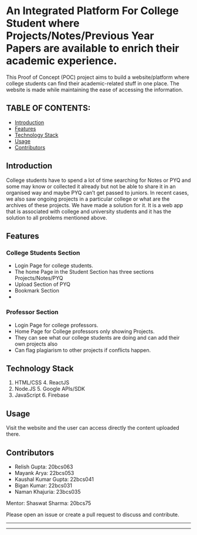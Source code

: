 # An Integrated Platform For College Student where Projects/Notes/Previous Year Papers are available to enrich their academic experience.
This Proof of Concept (POC) project aims to build a website/platform where college students can find their academic-related stuff in one place. 
The website is made while maintaining the ease of accessing the information.

## TABLE OF CONTENTS:

- [Introduction](#introduction)
- [Features](#features)
- [Technology Stack](#technology-stack)
- [Usage](#usage)
- [Contributors](#contributors)

## Introduction
College students have to spend a lot of time searching for Notes or PYQ and some may know or collected it already but not be able to share it in an organised way and maybe PYQ can’t get passed to juniors. In recent cases, we also saw ongoing projects in a particular college or what are the archives of these projects. We have made a solution for it.
It is a web app that is associated with college and university students and it has the solution to all problems mentioned above.

## Features

### College Students Section
- Login Page for college students.
- The home Page in the Student Section has three sections Projects/Notes/PYQ
- Upload Section of PYQ
- Bookmark Section
- 

### Professor Section
- Login Page for college professors.
- Home Page for College professors only showing Projects.
- They can see what our college students are doing and can add their own projects also
- Can flag plagiarism to other projects if conflicts happen.
  

## Technology Stack
1. HTML/CSS         4. ReactJS
2. Node.JS          5. Google APIs/SDK
3. JavaScript       6. Firebase


## Usage
Visit the website and the user can access directly the content uploaded there.


## Contributors
- Relish Gupta: 20bcs063
- Mayank Arya: 22bcs053
- Kaushal Kumar Gupta: 22bcs041
- Bigan Kumar: 22bcs031
- Naman Khajuria: 23bcs035

Mentor: Shaswat Sharma: 20bcs75 

Please open an issue or create a pull request to discuss and contribute.
___
---




